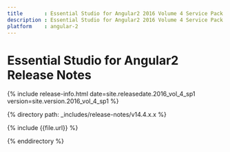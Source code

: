 ```yaml
---
title 		: Essential Studio for Angular2 2016 Volume 4 Service Pack 1  Release Notes
description : Essential Studio for Angular2 2016 Volume 4 Service Pack 1  Release Notes
platform 	: angular-2
---
```


# Essential Studio for Angular2 Release Notes

{% include release-info.html date=site.releasedate.2016_vol_4_sp1 version=site.version.2016_vol_4_sp1 %} 

{% directory path: _includes/release-notes/v14.4.x.x %}

{% include {{file.url}} %}

{% enddirectory %}